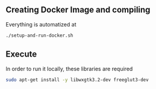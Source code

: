 ## Creating Docker Image and compiling

Everything is automatized at
```sh
./setup-and-run-docker.sh
```

## Execute

In order to run it locally, these libraries are required
```sh
sudo apt-get install -y libwxgtk3.2-dev freeglut3-dev
```
